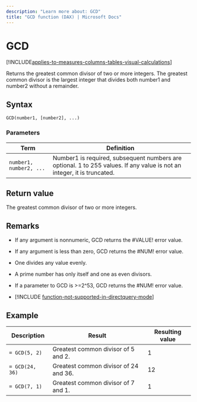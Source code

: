 ```yaml
---
description: "Learn more about: GCD"
title: "GCD function (DAX) | Microsoft Docs"
---
```

# GCD

[!INCLUDE[applies-to-measures-columns-tables-visual-calculations](includes/applies-to-measures-columns-tables-visual-calculations.md)]

Returns the greatest common divisor of two or more integers. The greatest common divisor is the largest integer that divides both number1 and number2 without a remainder.  
  
## Syntax  
  
```dax
GCD(number1, [number2], ...)  
```
  
### Parameters  
  
|Term|Definition|  
|--------|--------------|  
|`number1, number2, ...`|Number1 is required, subsequent numbers are optional. 1 to 255 values. If any value is not an integer, it is truncated.|  
  
## Return value

The greatest common divisor of two or more integers.  
  
## Remarks

- If any argument is nonnumeric, GCD returns the #VALUE! error value.  
  
- If any argument is less than zero, GCD returns the #NUM! error value.  
  
- One divides any value evenly.  
  
- A prime number has only itself and one as even divisors.  
  
- If a parameter to GCD is &gt;=2^53, GCD returns the #NUM! error value.  

- [!INCLUDE [function-not-supported-in-directquery-mode](includes/function-not-supported-in-directquery-mode.md)]

## Example  
  
|Description|Result| Resulting value|
|-----------|---------------|----------|  
|`= GCD(5, 2)`|Greatest common divisor of 5 and 2.|1|  
|`= GCD(24, 36)`|Greatest common divisor of 24 and 36.|12|  
|`= GCD(7, 1)`|Greatest common divisor of 7 and 1.|1|  
